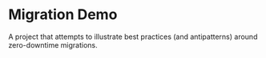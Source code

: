 # Migration Demo

A project that attempts to illustrate best practices (and antipatterns) around
zero-downtime migrations.

